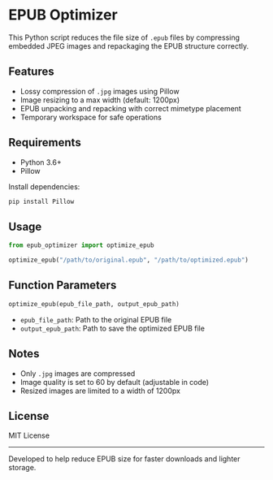 # EPUB Optimizer

This Python script reduces the file size of `.epub` files by compressing embedded JPEG images and repackaging the EPUB structure correctly.

## Features
- Lossy compression of `.jpg` images using Pillow
- Image resizing to a max width (default: 1200px)
- EPUB unpacking and repacking with correct mimetype placement
- Temporary workspace for safe operations

## Requirements
- Python 3.6+
- Pillow

Install dependencies:
```bash
pip install Pillow
```

## Usage
```python
from epub_optimizer import optimize_epub

optimize_epub("/path/to/original.epub", "/path/to/optimized.epub")
```

## Function Parameters
```python
optimize_epub(epub_file_path, output_epub_path)
```
- `epub_file_path`: Path to the original EPUB file
- `output_epub_path`: Path to save the optimized EPUB file

## Notes
- Only `.jpg` images are compressed
- Image quality is set to 60 by default (adjustable in code)
- Resized images are limited to a width of 1200px

## License
MIT License

---
Developed to help reduce EPUB size for faster downloads and lighter storage.

